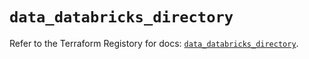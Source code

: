 # `data_databricks_directory`

Refer to the Terraform Registory for docs: [`data_databricks_directory`](https://registry.terraform.io/providers/databricks/databricks/1.14.3/docs/data-sources/directory).

